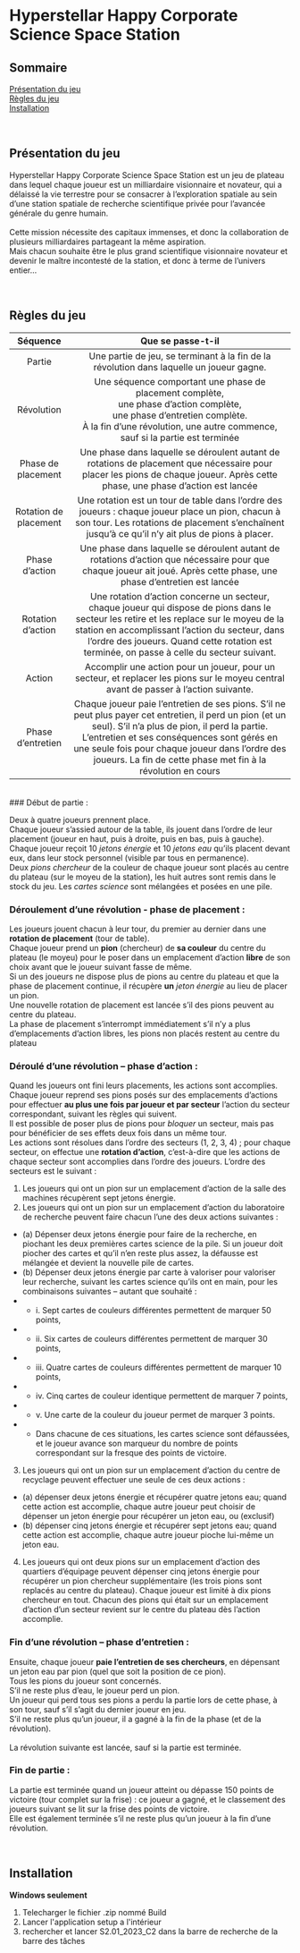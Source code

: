 # Hyperstellar Happy Corporate Science Space Station

## Sommaire 

<!--faire un sommaire avec des liens cliquables vers les sujets-->
[Présentation du jeu](#présentation-du-jeu)<br>
[Règles du jeu](#règles-du-jeu)<br>
[Installation](#installation)<br>

<br>

## Présentation du jeu

Hyperstellar Happy Corporate Science Space Station est un jeu de plateau dans lequel chaque joueur est un milliardaire visionnaire et novateur, qui a délaissé la vie terrestre pour se consacrer à l’exploration spatiale au sein d’une station spatiale de recherche scientifique privée pour l’avancée générale du genre humain. <br><br>Cette mission nécessite des capitaux immenses, et donc la collaboration de plusieurs milliardaires partageant la même aspiration. <br>Mais chacun souhaite être le plus grand scientifique
visionnaire novateur et devenir le maître incontesté de la station, et donc à terme de l’univers entier...<br>

<br>

## Règles du jeu

<!--Faire un tableau en md-->
| Séquence | Que se passe-t-il |
| :---: | :---: |
| Partie | Une partie de jeu, se terminant à la fin de la révolution dans laquelle un joueur gagne. |
| Révolution | Une séquence comportant une phase de placement complète,<br> une phase d’action complète,<br>  une phase d’entretien complète.<br>  À la fin d’une révolution, une autre commence, sauf si la partie est terminée |
| Phase de placement | Une phase dans laquelle se déroulent autant de rotations de placement que nécessaire pour placer les pions de chaque joueur. Après cette phase, une phase d’action est lancée |
| Rotation de placement | Une rotation est un tour de table dans l’ordre des joueurs : chaque joueur place un pion, chacun à son tour. Les rotations de placement s’enchaînent jusqu’à ce qu’il n’y ait plus de pions à placer. |
| Phase d’action | Une phase dans laquelle se déroulent autant de rotations d’action que nécessaire pour que chaque joueur ait joué. Après cette phase, une phase d’entretien est lancée |
| Rotation d’action | Une rotation d’action concerne un secteur, chaque joueur qui dispose de pions dans le secteur les retire et les replace sur le moyeu de la station en accomplissant l’action du secteur, dans l’ordre des joueurs. Quand cette rotation est terminée, on passe à celle du secteur suivant. |
| Action | Accomplir une action pour un joueur, pour un secteur, et replacer les pions sur le moyeu central avant de passer à l’action suivante. |
| Phase d’entretien | Chaque joueur paie l’entretien de ses pions. S’il ne peut plus payer cet entretien, il perd un pion (et un seul). S’il n’a plus de pion, il perd la partie. L’entretien et ses conséquences sont gérés en une seule fois pour chaque joueur dans l’ordre des joueurs. La fin de cette phase met fin à la révolution en cours |
<br>
### Début de partie :

Deux à quatre joueurs prennent place. <br>Chaque joueur s’assied autour de la table, ils jouent dans l’ordre de leur placement (joueur en haut, puis à droite, puis en bas, puis à gauche). <br>Chaque joueur reçoit 10 *jetons énergie* et 10 *jetons eau* qu’ils placent devant eux, dans leur stock personnel (visible par tous en permanence).<br> Deux *pions chercheur* de la couleur de chaque joueur sont placés au centre du plateau (sur le moyeu de la station), les huit autres sont remis dans le stock du jeu. Les *cartes science* sont mélangées et posées en une pile.
<br>
### Déroulement d’une révolution - phase de placement :

Les joueurs jouent chacun à leur tour, du premier au dernier dans une **rotation de placement** (tour de table). <br>Chaque joueur prend un **pion** (chercheur) de **sa couleur** du centre du plateau (le moyeu) pour le poser dans un emplacement d’action **libre** de son choix avant que le joueur suivant fasse de même. <br>Si un des joueurs ne dispose plus de pions au centre du plateau et que la phase de
placement continue, il récupère **un** *jeton énergie* au lieu de placer un pion.<br> Une nouvelle rotation de placement est lancée s’il des pions peuvent au centre du plateau.<br> La phase de placement s’interrompt immédiatement s’il n’y a plus d’emplacements d’action libres, les pions non placés restent au centre du plateau


### Déroulé d’une révolution – phase d’action :

Quand les joueurs ont fini leurs placements, les actions sont accomplies. Chaque joueur reprend ses pions posés sur des emplacements d’actions pour effectuer **au plus une fois par joueur et par secteur** l’action du secteur correspondant, suivant les règles qui suivent.<br> Il est possible de poser plus de pions pour *bloquer* un secteur, mais pas pour bénéficier de ses effets deux fois dans un même tour.<br> Les actions sont résolues dans l’ordre des secteurs (1, 2, 3, 4) ; pour chaque secteur, on effectue une **rotation d’action**, c’est-à-dire que les actions de chaque secteur sont accomplies dans l’ordre des joueurs. L’ordre des secteurs est le suivant :
1. Les joueurs qui ont un pion sur un emplacement d’action de la salle des machines récupèrent
sept jetons énergie.
2. Les joueurs qui ont un pion sur un emplacement d’action du laboratoire de recherche peuvent
faire chacun l’une des deux actions suivantes :<br>
- (a) Dépenser deux jetons énergie pour faire de la recherche, en piochant les deux premières cartes science de la pile. Si un joueur doit piocher des cartes et qu’il n’en reste plus assez, la défausse est mélangée et devient la nouvelle pile de cartes.<br>
- (b) Dépenser deux jetons énergie par carte à valoriser pour valoriser leur recherche, suivant les cartes science qu’ils ont en main, pour les combinaisons suivantes – autant que souhaité :<br>
- - i. Sept cartes de couleurs différentes permettent de marquer 50 points,<br>
- - ii. Six cartes de couleurs différentes permettent de marquer 30 points,<br>
- - iii. Quatre cartes de couleurs différentes permettent de marquer 10 points,<br>
- - iv. Cinq cartes de couleur identique permettent de marquer 7 points,<br>
- - v. Une carte de la couleur du joueur permet de marquer 3 points.<br>
- - Dans chacune de ces situations, les cartes science sont défaussées, et le joueur avance son marqueur du nombre de points correspondant sur la fresque des points de victoire.<br>
3. Les joueurs qui ont un pion sur un emplacement d’action du centre de recyclage peuvent effectuer une seule de ces deux actions :
- (a) dépenser deux jetons énergie et récupérer quatre jetons eau; quand cette action est accomplie, chaque autre joueur peut choisir de dépenser un jeton énergie pour récupérer un jeton eau, ou (exclusif)<br>
- (b) dépenser cinq jetons énergie et récupérer sept jetons eau; quand cette action est accomplie, chaque autre joueur pioche lui-même un jeton eau.<br>
4. Les joueurs qui ont deux pions sur un emplacement d’action des quartiers d’équipage peuvent dépenser cinq jetons énergie pour récupérer un pion chercheur supplémentaire (les trois pions sont replacés au centre du plateau). Chaque joueur est limité à dix pions chercheur en tout. Chacun des pions qui était sur un emplacement d’action d’un secteur revient sur le centre du plateau dès l’action accomplie.

### Fin d’une révolution – phase d’entretien :

Ensuite, chaque joueur **paie l’entretien de ses chercheurs**, en dépensant un jeton eau par pion (quel que soit la position de ce pion).<br> Tous les pions du joueur sont concernés. <br>S’il ne reste plus d’eau, le joueur perd un pion.<br> Un joueur qui perd tous ses pions a perdu la partie lors de cette phase, à son tour, sauf s’il s’agit du dernier joueur en jeu.<br> S’il ne reste plus qu’un joueur, il a gagné à la fin de la phase (et de la révolution).<br><br> La révolution suivante est lancée, sauf si la partie est terminée.

### Fin de partie :

La partie est terminée quand un joueur atteint ou dépasse 150 points de victoire (tour complet sur la frise) : ce joueur a gagné, et le classement des joueurs suivant se lit sur la frise des points de victoire. <br> Elle est également terminée s’il ne reste plus qu’un joueur à la fin d’une révolution.

<br>

## Installation

<b> Windows seulement </b>
1. Telecharger le fichier .zip nommé Build
2. Lancer l'application setup a l'intérieur
3. rechercher et lancer S2.01_2023_C2 dans la barre de recherche de la barre des tâches
